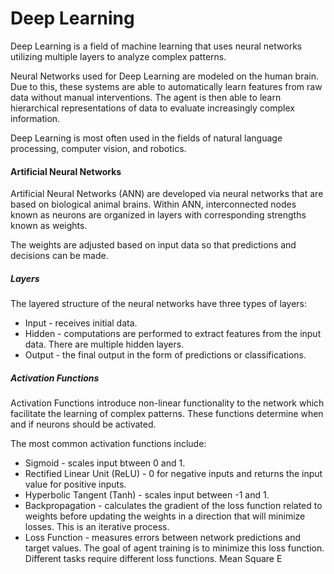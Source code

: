 # Deep Learning

Deep Learning is a field of machine learning that uses neural networks utilizing multiple layers to analyze complex patterns.

Neural Networks used for Deep Learning are modeled on the human brain. Due to this, these systems are able to automatically learn features from raw data without manual interventions. The agent is then able to learn hierarchical representations of data to evaluate increasingly complex information.

Deep Learning is most often used in the fields of natural language processing, computer vision, and robotics.

#### Artificial Neural Networks

Artificial Neural Networks (ANN) are developed via neural networks that are based on biological animal brains. Within ANN, interconnected nodes known as neurons are organized in layers with corresponding strengths known as weights.

The weights are adjusted based on input data so that predictions and decisions can be made.

##### Layers

The layered structure of the neural networks have three types of layers:

- Input - receives initial data.
- Hidden - computations are performed to extract features from the input data. There are multiple hidden layers.
- Output - the final output in the form of predictions or classifications.

##### Activation Functions

Activation Functions introduce non-linear functionality to the network which facilitate the learning of complex patterns. These functions determine when and if neurons should be activated. 

The most common activation functions include:

- Sigmoid - scales input btween 0 and 1. 
- Rectified Linear Unit (ReLU) - 0 for negative inputs and returns the input value for positive inputs.
- Hyperbolic Tangent (Tanh) - scales input between -1 and 1.
- Backpropagation - calculates the gradient of the loss function related to weights before updating the weights in a direction that will minimize losses. This is an iterative process.
- Loss Function - measures errors between network predictions and target values. The goal of agent training is to minimize this loss function. Different tasks require different loss functions. Mean Square E